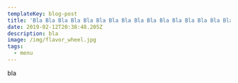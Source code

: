 ```yaml
---
templateKey: blog-post
title: 'Bla Bla Bla Bla Bla Bla Bla Bla Bla Bla Bla Bla Bla Bla Bla Bla '
date: 2019-02-12T20:38:48.205Z
description: bla
image: /img/flavor_wheel.jpg
tags:
  - menu
---
```

bla
